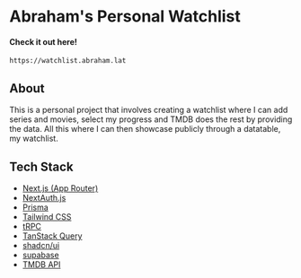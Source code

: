# Abraham's Personal Watchlist

#### Check it out here!

`https://watchlist.abraham.lat`

## About

This is a personal project that involves creating a watchlist where I can add
series and movies, select my progress and TMDB does the rest by providing the
data. All this where I can then showcase publicly through a datatable, my
watchlist.

## Tech Stack

- [Next.js (App Router)](https://nextjs.org)
- [NextAuth.js](https://next-auth.js.org)
- [Prisma](https://prisma.io)
- [Tailwind CSS](https://tailwindcss.com)
- [tRPC](https://trpc.io)
- [TanStack Query](https://tanstack.com/query/latest)
- [shadcn/ui](https://ui.shadcn.com)
- [supabase](https://supabase.com)
- [TMDB API](https://www.themoviedb.org)
